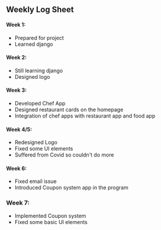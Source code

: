 ## Weekly Log Sheet

#### Week 1:
* Prepared for project
* Learned django

#### Week 2:
* Still learning django
* Designed logo 

#### Week 3:
* Developed Chef App
* Designed restaurant cards on the homepage
* Integration of chef apps with restaurant app and food app


#### Week 4/5:
* Redesigned Logo
* Fixed some UI elements
* Suffered from Covid so couldn't do more



#### Week 6:
* Fixed email issue
* Introduced Coupon system app in the program


### Week 7:
* Implemented Coupon system 
* Fixed some basic UI elements

